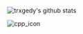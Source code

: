 ![trxgedy's github stats](https://github-readme-stats.vercel.app/api?username=trxgedy&show_icons=true&theme=tokyonight)

<img src="https://upload.wikimedia.org/wikipedia/commons/1/18/ISO_C%2B%2B_Logo.svg" alt="cpp_icon"/>
